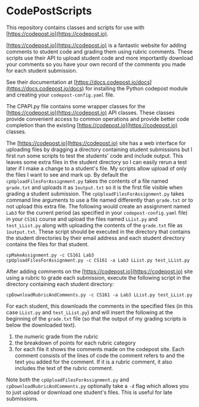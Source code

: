 # CodePostScripts

This repository contains classes and scripts for use with [https://codepost.io](https://codepost.io).

[https://codepost.io](https://codepost.io) is a fantastic website for adding comments to student code and grading them 
using rubric comments. These scripts use their API to upload student code and more importantly download your
comments so you have your own record of the comments you made for each student submission.

See their documentation at [https://docs.codepost.io/docs](https://docs.codepost.io/docs) for installing the Python
codepost module and creating your `codepost-config.yaml` file.

The CPAPI.py file contains some wrapper classes for the [https://codepost.io](https://codepost.io) API classes. These classes
provide convenient access to common operations and provide better code completion than the existing 
[https://codepost.io](https://codepost.io) classes.

The [https://codepost.io](https://codepost.io) site has a web interface for uploading files by dragging a directory containing
student submissions but I first run some scripts to test the students' code and include output. This leaves some extra
files in the student directory so I can easily rerun a test later if I make a change to a student's file. My scripts allow
upload of only the files I want to see and mark up. By default the `cpUploadFilesForAssignment.py` takes the contents of a file 
named `grade.txt` and uploads it as `1output.txt` so it is the first file visible when grading a student submission. The 
`cpUploadFilesForAssignment.py` takes command line arguments to use a file named differently than `grade.txt` or to not upload
this extra file. The following would create an assignment named `Lab3` for the current period (as specified in your
`codepost-config.yaml` file) in your `CS161` course and upload the files named `LList.py` and `test_LList.py` along with
uploading the contents of the `grade.txt` file as `1output.txt`. These script should be executed in the directory that contains
the student directories by their email address and each student directory contains the files for that student.

```
cpMakeAssignment.py -c CS161 Lab3
cpUploadFilesForAssignment.py -c CS161 -a Lab3 LList.py test_LList.py 
```

After adding comments on the [https://codepost.io](https://codepost.io) site using a rubric to grade each submission, execute
the following script in the directory containing each student directory:

```
cpDownloadRubricAndComments.py -c CS161 -a Lab3 LList.py test_LList.py
```

For each student, this downloads the comments in the specified files (in this case `LList.py` and `test_LList.py`) and will
insert the following at the beginning of the `grade.txt` file (so that the output of my grading scripts is below the
downloaded text).

1. the numeric grade from the rubric
2. the breakdown of points for each rubric category
3. for each file it shows the comments made on the codepost site. Each comment consists of the lines of code the comment 
refers to and the text you added for the comment. If it is a rubric comment, it also includes the text of the rubric comment.

Note both the `cpUploadFilesForAssignment.py` and `cpDownloadRubricAndComments.py` optionally take a `-d` flag which allows 
you to just upload or download one student's files. This is useful for late submissions.

